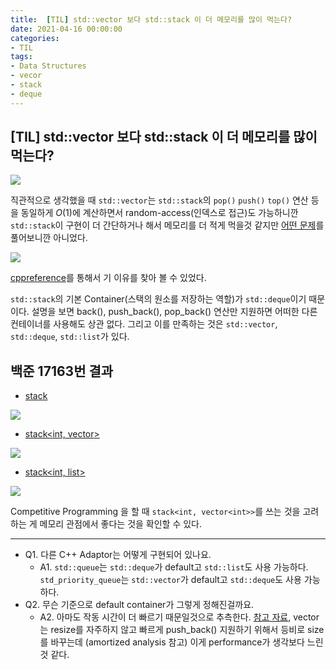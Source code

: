 ```yaml
---
title:  [TIL] std::vector 보다 std::stack 이 더 메모리를 많이 먹는다?
date: 2021-04-16 00:00:00
categories:
- TIL
tags:
- Data Structures
- vecor
- stack
- deque
---
```


## [TIL] std::vector 보다 std::stack 이 더 메모리를 많이 먹는다?

![](https://i.imgur.com/9QqgcO8.jpg)

직관적으로 생각했을 때 `std::vector`는 `std::stack`의 `pop()` `push()` `top()` 연산 등을 동일하게 $O(1)$에 계산하면서 random-access(인덱스로 접근)도 가능하니깐 `std::stack`이 구현이 더 간단하거나 해서 메모리를 더 적게 먹을것 같지만 [어떤 문제](https://www.acmicpc.net/problem/17163)를 풀어보니깐 아니었다.


![](https://i.imgur.com/9KHBkQk.png)

[cppreference](https://en.cppreference.com/w/cpp/container/stack)를 통해서 기 이유를 찾아 볼 수 있었다.

`std::stack`의 기본 Container(스택의 원소를 저장하는 역할)가 `std::deque`이기 때문이다. 설명을 보면 back(), push_back(), pop_back() 연산만 지원하면 어떠한 다른 컨테이너를 사용해도 상관 없다. 그리고 이를 만족하는 것은 `std::vector`, `std::deque`, `std::list`가 있다.

## 백준 17163번 결과

- [stack<int>](http://boj.kr/4ab6459501e9452a941a76cd802ad2f7) 

![](https://i.imgur.com/VGib4te.png)

- [stack<int, vector<int>>](http://boj.kr/0e9c2af330f4479492db90eba67b6906)

![](https://i.imgur.com/DBwIeVR.png)

- [stack<int, list<int>>](http://boj.kr/a5463e83ac934019912095b339b96776)

![](https://i.imgur.com/O2BlDgg.png)


Competitive Programming 을 할 때 `stack<int, vector<int>>`를 쓰는 것을 고려하는 게 메모리 관점에서 좋다는 것을 확인할 수 있다.

---


- Q1. 다른 C++ Adaptor는 어떻게 구현되어 있나요.
    - A1. `std::queue`는 `std::deque`가 default고 `std::list`도 사용 가능하다. `std_priority_queue`는 `std::vector`가 default고 `std::deque`도 사용 가능하다.
- Q2. 무슨 기준으로 default container가 그렇게 정해진걸까요.
    - A2. 아마도 작동 시간이 더 빠르기 때문일것으로 추측한다. [참고 자료](https://www.codeproject.com/Articles/5425/An-In-Depth-Study-of-the-STL-Deque-Container), vector는 resize를 자주하지 않고 빠르게 push_back() 지원하기 위해서 등비로 size를 바꾸는데 (amortized analysis 참고) 이게 performance가 생각보다 느린것 같다.

